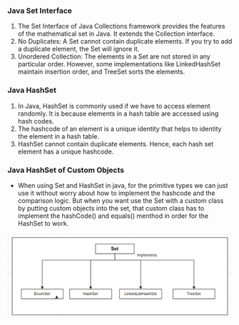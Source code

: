 ### Java Set Interface
1. The Set Interface of Java Collections framework provides the features of the mathematical set in Java. It extends the Collection interface.
2. No Duplicates: A Set cannot contain duplicate elements. If you try to add a duplicate element, the Set will ignore it.
3. Unordered Collection: The elements in a Set are not stored in any particular order. However, some implementations like LinkedHashSet maintain insertion order, and TreeSet sorts the elements.

### Java HashSet
1. In Java, HashSet is commonly used if we have to access element randomly. It is because elements in a hash table are accessed using hash codes.
2. The hashcode of an element is a unique identity that helps to identity the element in a hash table.
3. HashSet cannot contain duplicate elements. Hence, each hash set element has a unique hashcode.

### Java HashSet of Custom Objects
-   When using Set and HashSet in java, for the primitive types we can just use it without worry about how to implement the hashcode and the comparison logic. But when you want use the Set with a custom class by putting custom objects into the set, that custom class has to implement the hashCode() and equals() menthod in order for the HashSet to work.

![alt text](image.png)